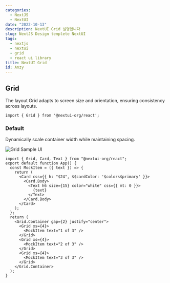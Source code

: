 ```yaml
---
categories:
  - NextJS
  - NextUI
date: "2022-10-13"
description: NextUI Grid 설명입니다
slug: NextJS Design templete NextUI
tags:
  - nextjs
  - nextui
  - grid
  - react ui library
title: NextUI Grid
id: Anzy
---
```


## **Grid**

The layout Grid adapts to screen size and orientation, ensuring consistency across layouts.

```
import { Grid } from '@nextui-org/react';
```

### **Default**

Dynamically scale container width while maintaining spacing.

![Grid Sample UI](/nextui-grid-sample-img.png)

```
import { Grid, Card, Text } from "@nextui-org/react";
export default function App() {
  const MockItem = ({ text }) => {
    return (
      <Card css={{ h: "$24", $$cardColor: '$colors$primary' }}>
        <Card.Body>
          <Text h6 size={15} color="white" css={{ mt: 0 }}>
            {text}
          </Text>
        </Card.Body>
      </Card>
    );
  };
  return (
    <Grid.Container gap={2} justify="center">
      <Grid xs={4}>
        <MockItem text="1 of 3" />
      </Grid>
      <Grid xs={4}>
        <MockItem text="2 of 3" />
      </Grid>
      <Grid xs={4}>
        <MockItem text="3 of 3" />
      </Grid>
    </Grid.Container>
  );
}
```
